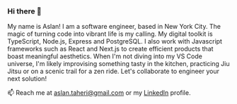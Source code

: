 ### Hi there 👋
My name is Aslan! I am a software engineer, based in New York City.
The magic of turning code into vibrant life is my calling. My digital toolkit is TypeScript, Node.js, Express and PostgreSQL. I also work with Javascript frameworks such as React and Next.js to create efficient products that boast meaningful aesthetics.  When I'm not diving into my VS Code universe, I'm likely improvising something tasty in the kitchen, practicing Jiu Jitsu or on a scenic trail for a zen ride. Let's collaborate to engineer your next solution!

📫 Reach me at aslan.taheri@gmail.com or my [LinkedIn](https://www.linkedin.com/in/aslantaheri
) profile. 


<!--
**AslanTaheri/AslanTaheri** is a ✨ _special_ ✨ repository because its `README.md` (this file) appears on your GitHub profile.

Here are some ideas to get you started:

- 🔭 I’m currently working on ...
- 🌱 I’m currently learning ...
- 👯 I’m looking to collaborate on ...
- 🤔 I’m looking for help with ...
- 💬 Ask me about ...
- 📫 How to reach me: ...
- 😄 Pronouns: ...
- ⚡ Fun fact: ...
-->
